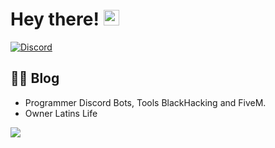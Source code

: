 
# Hey there! <img src="https://media.giphy.com/media/hvRJCLFzcasrR4ia7z/giphy.gif" width="25px">


[![Discord](https://cdn.discordapp.com/attachments/929423481463009381/970839261748285460/LOGO_SIN_FONDO.png)](https://discord.gg/aMYzXEMt4c)


## 👨‍💻 Blog

- Programmer Discord Bots, Tools BlackHacking and FiveM.
- Owner Latins Life

![](https://cdn.discordapp.com/attachments/887769439154610186/970840927239299132/277842743_679308886713556_6650350155340085701_n.jpg)

